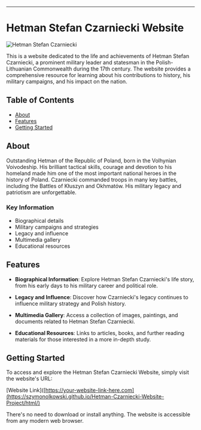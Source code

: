 ---

# Hetman Stefan Czarniecki Website

![Hetman Stefan Czarniecki](https://upload.wikimedia.org/wikipedia/commons/thumb/3/33/Stefan_Czarniecki_by_Brodero_Matthiesen.PNG/800px-Stefan_Czarniecki_by_Brodero_Matthiesen.PNG)

This is a website dedicated to the life and achievements of Hetman Stefan Czarniecki, a prominent military leader and statesman in the Polish-Lithuanian Commonwealth during the 17th century. The website provides a comprehensive resource for learning about his contributions to history, his military campaigns, and his impact on the nation.

## Table of Contents

- [About](#about)
- [Features](#features)
- [Getting Started](#getting-started)

## About

Outstanding Hetman of the Republic of Poland, born in the Volhynian Voivodeship. His brilliant tactical skills, courage and devotion to his homeland made him one of the most important national heroes in the history of Poland. Czarniecki commanded troops in many key battles, including the Battles of Kłuszyn and Okhmatów. His military legacy and patriotism are unforgettable.

### Key Information

- Biographical details
- Military campaigns and strategies
- Legacy and influence
- Multimedia gallery
- Educational resources

## Features

- **Biographical Information**: Explore Hetman Stefan Czarniecki's life story, from his early days to his military career and political role.

- **Legacy and Influence**: Discover how Czarniecki's legacy continues to influence military strategy and Polish history.

- **Multimedia Gallery**: Access a collection of images, paintings, and documents related to Hetman Stefan Czarniecki.

- **Educational Resources**: Links to articles, books, and further reading materials for those interested in a more in-depth study.

## Getting Started

To access and explore the Hetman Stefan Czarniecki Website, simply visit the website's URL:

[Website Link]([https://your-website-link-here.com](https://szymonolkowski.github.io/Hetman-Czarniecki-Website-Project/html/)

There's no need to download or install anything. The website is accessible from any modern web browser.
